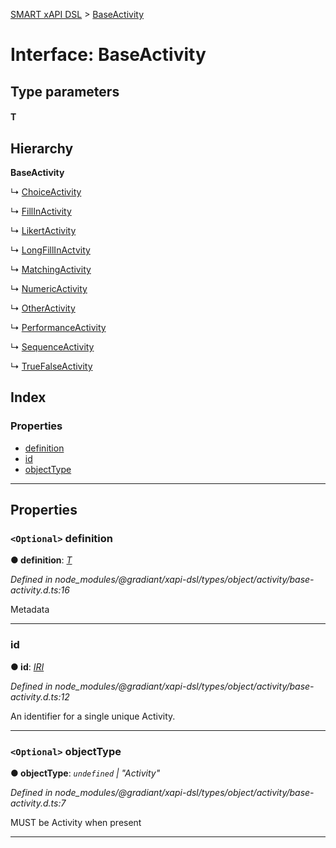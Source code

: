 [SMART xAPI DSL](../README.md) > [BaseActivity](../interfaces/baseactivity.md)

# Interface: BaseActivity

## Type parameters
#### T 
## Hierarchy

**BaseActivity**

↳  [ChoiceActivity](choiceactivity.md)

↳  [FillInActivity](fillinactivity.md)

↳  [LikertActivity](likertactivity.md)

↳  [LongFillInActvity](longfillinactvity.md)

↳  [MatchingActivity](matchingactivity.md)

↳  [NumericActivity](numericactivity.md)

↳  [OtherActivity](otheractivity.md)

↳  [PerformanceActivity](performanceactivity.md)

↳  [SequenceActivity](sequenceactivity.md)

↳  [TrueFalseActivity](truefalseactivity.md)

## Index

### Properties

* [definition](baseactivity.md#definition)
* [id](baseactivity.md#id)
* [objectType](baseactivity.md#objecttype)

---

## Properties

<a id="definition"></a>

### `<Optional>` definition

**● definition**: *[T]()*

*Defined in node_modules/@gradiant/xapi-dsl/types/object/activity/base-activity.d.ts:16*

Metadata

___
<a id="id"></a>

###  id

**● id**: *[IRI](../#iri)*

*Defined in node_modules/@gradiant/xapi-dsl/types/object/activity/base-activity.d.ts:12*

An identifier for a single unique Activity.

___
<a id="objecttype"></a>

### `<Optional>` objectType

**● objectType**: *`undefined` \| "Activity"*

*Defined in node_modules/@gradiant/xapi-dsl/types/object/activity/base-activity.d.ts:7*

MUST be Activity when present

___

